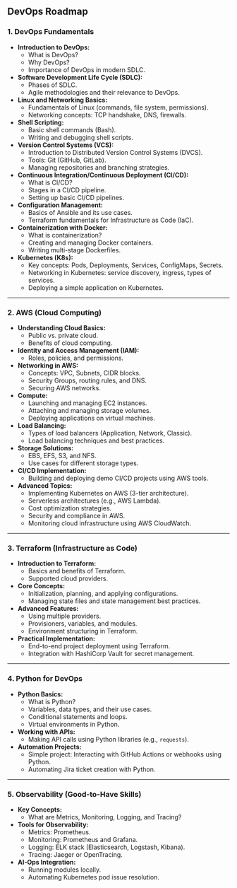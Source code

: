 ## **DevOps Roadmap**  

### **1. DevOps Fundamentals**  
- **Introduction to DevOps:**  
  - What is DevOps?  
  - Why DevOps?  
  - Importance of DevOps in modern SDLC.  
- **Software Development Life Cycle (SDLC):**  
  - Phases of SDLC.  
  - Agile methodologies and their relevance to DevOps.  
- **Linux and Networking Basics:**  
  - Fundamentals of Linux (commands, file system, permissions).  
  - Networking concepts: TCP handshake, DNS, firewalls.  
- **Shell Scripting:**  
  - Basic shell commands (Bash).  
  - Writing and debugging shell scripts.  
- **Version Control Systems (VCS):**  
  - Introduction to Distributed Version Control Systems (DVCS).  
  - Tools: Git (GitHub, GitLab).  
  - Managing repositories and branching strategies.  
- **Continuous Integration/Continuous Deployment (CI/CD):**  
  - What is CI/CD?  
  - Stages in a CI/CD pipeline.  
  - Setting up basic CI/CD pipelines.  
- **Configuration Management:**  
  - Basics of Ansible and its use cases.  
  - Terraform fundamentals for Infrastructure as Code (IaC).  
- **Containerization with Docker:**  
  - What is containerization?  
  - Creating and managing Docker containers.  
  - Writing multi-stage Dockerfiles.  
- **Kubernetes (K8s):**  
  - Key concepts: Pods, Deployments, Services, ConfigMaps, Secrets.  
  - Networking in Kubernetes: service discovery, ingress, types of services.  
  - Deploying a simple application on Kubernetes.  

---

### **2. AWS (Cloud Computing)**  
- **Understanding Cloud Basics:**  
  - Public vs. private cloud.  
  - Benefits of cloud computing.  
- **Identity and Access Management (IAM):**  
  - Roles, policies, and permissions.  
- **Networking in AWS:**  
  - Concepts: VPC, Subnets, CIDR blocks.  
  - Security Groups, routing rules, and DNS.  
  - Securing AWS networks.  
- **Compute:**  
  - Launching and managing EC2 instances.  
  - Attaching and managing storage volumes.  
  - Deploying applications on virtual machines.  
- **Load Balancing:**  
  - Types of load balancers (Application, Network, Classic).  
  - Load balancing techniques and best practices.  
- **Storage Solutions:**  
  - EBS, EFS, S3, and NFS.  
  - Use cases for different storage types.  
- **CI/CD Implementation:**  
  - Building and deploying demo CI/CD projects using AWS tools.  
- **Advanced Topics:**  
  - Implementing Kubernetes on AWS (3-tier architecture).  
  - Serverless architectures (e.g., AWS Lambda).  
  - Cost optimization strategies.  
  - Security and compliance in AWS.  
  - Monitoring cloud infrastructure using AWS CloudWatch.  

---

### **3. Terraform (Infrastructure as Code)**  
- **Introduction to Terraform:**  
  - Basics and benefits of Terraform.  
  - Supported cloud providers.  
- **Core Concepts:**  
  - Initialization, planning, and applying configurations.  
  - Managing state files and state management best practices.  
- **Advanced Features:**  
  - Using multiple providers.  
  - Provisioners, variables, and modules.  
  - Environment structuring in Terraform.  
- **Practical Implementation:**  
  - End-to-end project deployment using Terraform.  
  - Integration with HashiCorp Vault for secret management.  

---

### **4. Python for DevOps**  
- **Python Basics:**  
  - What is Python?  
  - Variables, data types, and their use cases.  
  - Conditional statements and loops.  
  - Virtual environments in Python.  
- **Working with APIs:**  
  - Making API calls using Python libraries (e.g., `requests`).  
- **Automation Projects:**  
  - Simple project: Interacting with GitHub Actions or webhooks using Python.  
  - Automating Jira ticket creation with Python.  

---

### **5. Observability (Good-to-Have Skills)**  
- **Key Concepts:**  
  - What are Metrics, Monitoring, Logging, and Tracing?  
- **Tools for Observability:**  
  - Metrics: Prometheus.  
  - Monitoring: Prometheus and Grafana.  
  - Logging: ELK stack (Elasticsearch, Logstash, Kibana).  
  - Tracing: Jaeger or OpenTracing.  
- **AI-Ops Integration:**  
  - Running modules locally.  
  - Automating Kubernetes pod issue resolution.  
